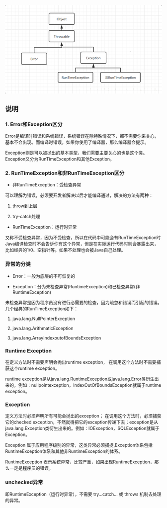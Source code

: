 ![Exception](./images/Exception.png "Exception")

## 说明
### 1. Error和Exception区分
Error是编译时错误和系统错误，系统错误在除特殊情况下，都不需要你来关心，基本不会出现。而编译时错误，如果你使用了编译器，那么编译器会提示。

Exception则是可以被抛出的基本类型，我们需要主要关心的也是这个类。
Exception又分为RunTimeException和其他Exception。

### 2. RunTimeException和非RunTimeException区分
- 非RunTimeException：受检查异常

可以理解为错误，必须要开发者解决以后才能编译通过，解决的方法有两种：

1. throw到上层

2. try-catch处理

- RunTimeException：运行时异常

又称不受检查异常，因为不受检查，所以在代码中可能会有RunTimeException时Java编译检查时不会告诉你有这个异常，但是在实际运行代码时则会暴露出来，比如经典的1/0、空指针等。如果不处理也会被Java自己处理。

### 异常的分类

- Error：一般为底层的不可恢复的

- Exception：分为未检查异常(RuntimeException)和已检查异常(非RuntimeException)

未检查异常是因为程序员没有进行必需要的检查，因为疏忽和错误而引起的错误。几个经典的RunTimeException如下：

1. java.lang.NullPointerException

2. java.lang.ArithmaticException

3. java.lang.ArrayIndexoutofBoundsException

### Runtime Exception
在定义方法时不需要声明会抛出runtime exception， 在调用这个方法时不需要捕获这个runtime exception。

runtime exception是从java.lang.RuntimeException或java.lang.Error类衍生出来的，例如：nullpointexception，IndexOutOfBoundsException就属于runtime exception。

### Exception
定义方法时必须声明所有可能会抛出的exception； 在调用这个方法时，必须捕获它的checked exception，不然就得把它的exception传递下去；exception是从java.lang.Exception类衍生出来的。例如：IOException，SQLException就属于Exception。

Exception 属于应用程序级别的异常，这类异常必须捕捉,Exception体系包括RuntimeException体系和其他非RuntimeException的体系。

RuntimeException 表示系统异常，比较严重，如果出现RuntimeException，那么一定是程序员的错误。

### unchecked异常
即RuntimeException（运行时异常），不需要 try…catch… 或 throws 机制去处理的异常。
